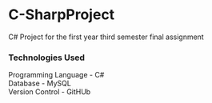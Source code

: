 # C-SharpProject
C# Project for the first year third semester final assignment

### Technologies Used
Programming Language - C#</br>
Database - MySQL</br>
Version Control - GitHUb</br>
